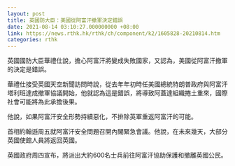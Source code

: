```yaml
---
layout: post
title: 英國防大臣：美國從阿富汗撤軍決定錯誤
date: 2021-08-14 03:10:27.000000000 +08:00
link: https://news.rthk.hk/rthk/ch/component/k2/1605828-20210814.htm
categories: rthk
---
```


英國國防大臣華禮仕說，擔心阿富汗將變成失敗國家，又認為，美國從阿富汗撤軍的決定是錯誤。

華禮仕接受英國天空新聞訪問時說，從去年年初時任美國總統特朗普政府與阿富汗塔利班達成撤軍協議開始，他就認為這是錯誤，將導致阿蓋達組織捲土重來，國際社會可能將為此承擔後果。

他說，如果阿富汗安全形勢持續惡化，不排除英軍重返阿富汗的可能。

首相約翰遜周五就阿富汗安全問題召開內閣緊急會議。他說，在未來幾天，大部分英國使館人員將返回英國。

英國政府周四宣布，將派出大約600名士兵前往阿富汗協助保護和撤離英國公民。
